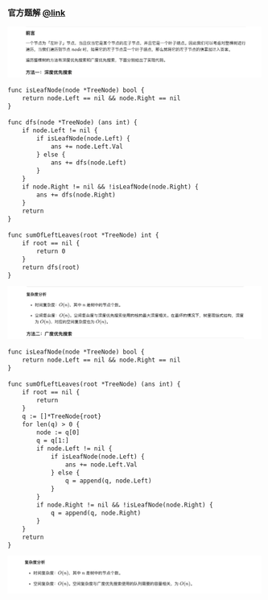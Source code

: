 ### 官方题解 [@link](https://leetcode-cn.com/problems/sum-of-left-leaves/solution/zuo-xie-zi-zhi-he-by-leetcode-solution/)

![1.png](./source/1.png)
```Golang
func isLeafNode(node *TreeNode) bool {
    return node.Left == nil && node.Right == nil
}

func dfs(node *TreeNode) (ans int) {
    if node.Left != nil {
        if isLeafNode(node.Left) {
            ans += node.Left.Val
        } else {
            ans += dfs(node.Left)
        }
    }
    if node.Right != nil && !isLeafNode(node.Right) {
        ans += dfs(node.Right)
    }
    return
}

func sumOfLeftLeaves(root *TreeNode) int {
    if root == nil {
        return 0
    }
    return dfs(root)
}
```
![2.png](./source/2.png)
```
func isLeafNode(node *TreeNode) bool {
    return node.Left == nil && node.Right == nil
}

func sumOfLeftLeaves(root *TreeNode) (ans int) {
    if root == nil {
        return
    }
    q := []*TreeNode{root}
    for len(q) > 0 {
        node := q[0]
        q = q[1:]
        if node.Left != nil {
            if isLeafNode(node.Left) {
                ans += node.Left.Val
            } else {
                q = append(q, node.Left)
            }
        }
        if node.Right != nil && !isLeafNode(node.Right) {
            q = append(q, node.Right)
        }
    }
    return
}
```
![3.png](./source/3.png)